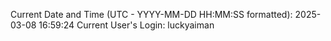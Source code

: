 Current Date and Time (UTC - YYYY-MM-DD HH:MM:SS formatted): 2025-03-08 16:59:24
Current User's Login: luckyaiman
